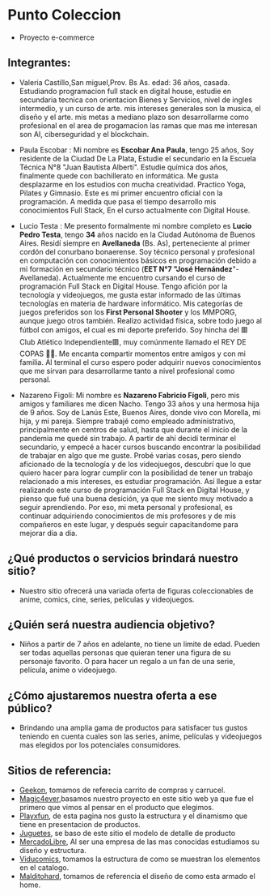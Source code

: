 # Punto Coleccion
* Proyecto e-commerce 

## Integrantes:

* Valeria Castillo,San miguel,Prov. Bs As.  edad: 36 años, casada. Estudiando  programacion full stack en digital house, estudie en secundaria  tecnica con orientacion Bienes y Servicios, nivel de ingles intermedio, y un curso de arte. mis intereses generales son la musica, el diseño y el arte. mis metas a mediano plazo son desarrollarme como profesional en el area de progamacion las ramas que mas me interesan son AI, ciberseguridad y el blockchain. 

* Paula Escobar : Mi nombre es **Escobar Ana Paula**, tengo 25 años, Soy residente de la Ciudad De La Plata,
Estudie el secundario en la Escuela Técnica N°8 "Juan Bautista Alberti".
Estudie química dos años, finalmente quede con bachillerato en informática.
Me gusta desplazarme en los estudios con mucha creatividad. Practico Yoga, Pilates y Gimnasio.
Este es mi primer encuentro oficial con la programación.
A medida que pasa el tiempo desarrollo mis conocimientos Full Stack,
En el curso actualmente con Digital House.

  
* Lucio Testa :
Me presento formalmente mi nombre completo es **Lucio Pedro Testa**, tengo **34** años nacido en la Ciudad Autónoma de Buenos Aires. Residí siempre en **Avellaneda** (Bs. As), perteneciente al primer cordón del conurbano bonaerense. Soy técnico personal y profesional en computación con conocimientos básicos en programación debido a mi formación en secundario técnico (**EET N°7 "José Hernández**"- Avellaneda). Actualmente me encuentro cursando el curso de programación Full Stack en Digital House.
Tengo afición por la tecnología y videojuegos, me gusta estar informado de las últimas tecnologías en materia de hardware informático. Mis categorías de juegos preferidos son los **First Personal Shooter** y los MMPORG, aunque juego otros también. 
Realizo actividad física, sobre todo juego al fútbol con amigos, el cual es mi deporte preferido. Soy hincha del 🟥Club Atlético Independiente🟥, muy comúnmente llamado el REY DE COPAS 👑🍷.
Me encanta compartir momentos entre amigos y con mi familia. 
Al terminal el curso espero poder adquirir nuevos conocimientos que me sirvan para desarrollarme tanto a nivel profesional como personal. 

* Nazareno Figoli: Mi nombre es **Nazareno Fabricio Fígoli**, pero mis amigos y familiares me dicen Nacho. Tengo 33 años y una hermosa hija de 9 años. Soy  de Lanús Este, Buenos Aires, donde vivo con Morella, mi hija, y mi pareja. Siempre trabajé como empleado administrativo, principalmente en centros de salud, hasta que durante el inicio de la pandemia me quedé sin trabajo. A partir de ahí decidí terminar el secundario, y empecé a hacer cursos buscando encontrar la posibilidad de trabajar en algo que me guste. Probé varias cosas, pero siendo aficionado de la tecnología y de los videojuegos, descubrí que lo que quiero hacer para lograr cumplir con la posibilidad de tener un trabajo relacionado a mis intereses, es estudiar programación. Así llegue a estar realizando este curso de programación Full Stack en Digital House, y pienso que fué una buena desición, ya que me siento muy motivado a seguir aprendiendo. Por eso, mi meta personal y profesional, es continuar adquiriendo conocimientos de mis profesores y de mis compañeros en este lugar, y después seguir capacitandome para mejorar dia a dia.
## ¿Qué productos o servicios brindará nuestro sitio?
* Nuestro sitio ofrecerá una variada oferta de figuras coleccionables de anime, comics, cine, series, películas y videojuegos.

## ¿Quién será nuestra audiencia objetivo?
* Niños a partir de 7 años en adelante, no tiene un limite de edad. Pueden ser todas aquellas personas que quieran tener una figura de su personaje favorito. O para hacer un regalo a un fan de una serie, película, anime o videojuego. 

## ¿Cómo ajustaremos nuestra oferta a ese público?
* Brindando una amplia gama de productos para satisfacer tus gustos teniendo en cuenta cuales son las series, anime, películas y videojuegos mas elegidos por los potenciales consumidores.


## Sitios de referencia:
* [Geekon](https://geekon.com.ar), tomamos de referecia carrito de compras y carrucel.
* [Magic4ever](https://magic4ever.com.ar),basamos nuestro proyecto en este sitio web ya que fue el primero que vimos al pensar en el producto que elegimos.
* [Playxfun](https://www.playxfun.com/), de esta pagina nos gusto la estructura y el dinamismo que tiene en presentacion de productos.
* [Juguetes](https://juguetes.link), se baso de este sitio el modelo de detalle de producto
* [MercadoLibre](https://www.mercadolibre.com.ar/), Al ser una empresa de las mas conocidas estudiamos su diseño y estructura.
* [Viducomics](https://www.viducomics.com.ar/), tomamos la estructura de como se muestran los elementos en el catalogo.
* [Malditohard](https://www.malditohard.com.ar/), tomamos de referencia el diseño de como esta armado el home.




